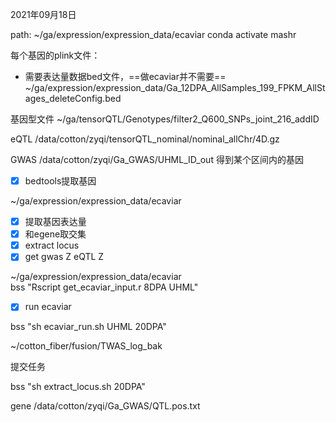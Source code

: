 2021年09月18日

path: ~/ga/expression/expression_data/ecaviar
conda activate mashr




每个基因的plink文件：
- 需要表达量数据bed文件，==做ecaviar并不需要==
~/ga/expression/expression_data/Ga_12DPA_AllSamples_199_FPKM_AllStages_deleteConfig.bed 



基因型文件
~/ga/tensorQTL/Genotypes/filter2_Q600_SNPs_joint_216_addID


eQTL
/data/cotton/zyqi/tensorQTL_nominal/nominal_allChr/4D.gz

GWAS
  /data/cotton/zyqi/Ga_GWAS/UHML_ID_out
  得到某个区间内的基因
 
 - [x] bedtools提取基因

~/ga/expression/expression_data/ecaviar

- [x] 提取基因表达量
- [x] 和egene取交集
- [x] extract locus 
- [x] get gwas Z eQTL Z

~/ga/expression/expression_data/ecaviar  
bss "Rscript get_ecaviar_input.r 8DPA UHML"
- [x] run ecaviar

bss "sh ecaviar_run.sh UHML 20DPA"



~/cotton_fiber/fusion/TWAS_log_bak

提交任务

bss "sh extract_locus.sh 20DPA"

gene
/data/cotton/zyqi/Ga_GWAS/QTL.pos.txt










